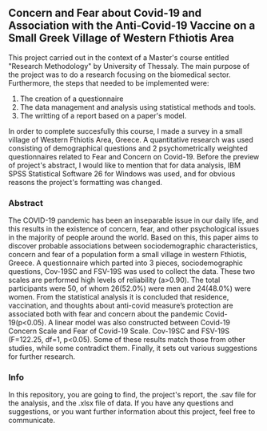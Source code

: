 ## Concern and Fear about Covid-19 and Association with the Anti-Covid-19 Vaccine on a Small Greek Village of Western Fthiotis Area

This project carried out in the context of a Master's course entitled "Research Methodology" by University of Thessaly. The main purpose of the project was to do a research focusing on the biomedical sector. Furthermore, the steps that needed to be implemented were:
1. The creation of a questionnaire
2. The data management and analysis using statistical methods and tools.
3. The writting of a report based on a paper's model.

In order to complete succesfully this course, I made a survey in a small village of Western Fthiotis Area, Greece. A quantitative research was used consisting of demographical questions and 2 psychometrically weighted questionnaires related to Fear and Concern on Covid-19. 
Before the preview of project's abstract, I would like to mention that for data analysis, IBM SPSS Statistical Software 26 for Windows was used, and for obvious reasons the project's formatting was changed.  

### Abstract 
The COVID-19 pandemic has been an inseparable issue in our daily life, and this results in the existence of concern, fear, and other psychological issues in the majority of people around the world. Based on this, this paper aims to discover probable 
associations between sociodemographic characteristics, concern and fear of a population form a small village in western Fthiotis, Greece. A questionnaire which parted into 3 pieces, sociodemographic questions, Cov-19SC and FSV-19S was used to 
collect the data. These two scales are performed high levels of reliability (a>0.90). The total participants were 50, of whom 26(52.0%) were men and 24(48.0%) were women. From the statistical analysis it is concluded that residence, vaccination, and 
thoughts about anti-covid measure’s protection are associated both with fear and concern about the pandemic Covid-19(p<0.05). A linear model was also constructed between Covid-19 Concern Scale and Fear of Covid-19 Scale. Cov-19SC and FSV-19S 
(F=122.25, df=1, p<0.05). Some of these results match those from other studies, while some contradict them. Finally, it sets out various suggestions for further research.


### Info
In this repository, you are going to find, the project's report, the .sav file for the analysis, and the .xlsx file of data. 
If you have any questions and suggestions, or you want further information about this project, feel free to communicate. 
